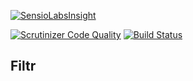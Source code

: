 [![SensioLabsInsight](https://insight.sensiolabs.com/projects/8204ed65-dd03-401e-b6ba-ff2e8a9ed8cb/small.png)](https://insight.sensiolabs.com/projects/8204ed65-dd03-401e-b6ba-ff2e8a9ed8cb)

[![Scrutinizer Code Quality](https://scrutinizer-ci.com/g/sidis405/filtr/badges/quality-score.png?b=master)](https://scrutinizer-ci.com/g/sidis405/filtr/?branch=master) [![Build Status](https://scrutinizer-ci.com/g/sidis405/filtr/badges/build.png?b=master)](https://scrutinizer-ci.com/g/sidis405/filtr/build-status/master)




## Filtr

